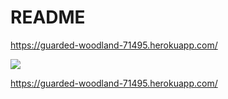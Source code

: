 # README

https://guarded-woodland-71495.herokuapp.com/ 

![](name-of-giphy.gif)

https://guarded-woodland-71495.herokuapp.com/ 


